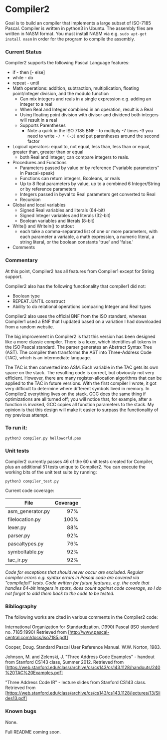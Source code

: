 # Compiler2

Goal is to build an compiler that implements a large subset of ISO-7185 Pascal.  Compiler is written in python3 in Ubuntu.  The assembly files are written in NASM format.  You must install NASM via e.g. ```sudo apt-get install nasm``` in order for the program to compile the assembly.

### Current Status

Compiler2 supports the following Pascal Language features:
* if - then [- else]
* while - do
* repeat - until
* Math operations: addition, subtraction, multiplication, floating point/integer division, and the modulo function
    * Can mix integers and reals in a single expression e.g. adding an integer to a real
    * When Real and Integer combined in an operation, result is a Real
    * Using floating point division with divisor and dividend both integers will result in a real
    * Supports Parentheses
        * Note a quirk in the ISO 7185 BNF - to multiply -7 times -3 you need to write ```-7 * (-3)``` and put parentheses around the second factor
* Logical operators: equal to, not equal, less than, less than or equal, greater than, greater than or equal
  * both Real and Integer; can compare integers to reals.
* Procedures and Functions
  *  Parameters passed by value or by reference ("variable parameters" in Pascal-speak)
  *  Functions can return integers, Booleans, or reals
  *  Up to 8 Real parameters by value, up to a combined 6 Integer/String or by reference parameters
  *  Integers passed in byval to Real parameters get converted to Real
  *  Recursion
* Global and local variables
    * Signed Real variables and literals (64-bit)
    * Signed Integer variables and literals (32-bit)
    * Boolean variables and literals (8-bit)
* Write() and Writeln() to stdout
    * each take a comma-separated list of one or more parameters, with each parameter a variable, a math expression, a numeric literal, a string literal, or the boolean constants 'true' and 'false.'
* Comments

 
### Commentary

At this point, Compiler2 has all features from Compiler1 except for String support.

Compiler2 also has the following functionality that compiler1 did not:
* Boolean type
* REPEAT..UNTIL construct
* Ability to do relational operations comparing Integer and Real types

Compiler2 also uses the official BNF from the ISO standard, whereas Compiler1 used a BNF that I updated based on a variation I had downloaded from a random website.

The big improvement in Compiler2 is that this version has been designed like a more classic compiler.  There is a lexer, which identifies all tokens in the ISO Pascal standard.
The parser generates an Abstract Syntax Tree (AST).  The compiler then transforms the AST into Three-Address Code (TAC), which is an intermediate language.  

The TAC is then converted into ASM.  Each variable in the TAC gets its own space on the stack.  The resulting code is correct, but obviously not very efficient.  However,
there are many register-allocation algorithms that can be applied to the TAC in future versions.  With the first compiler I wrote, it got very difficult
to determine where different symbols lived in memory.  In Compiler2 everything lives on the stack.  GCC does the same thing if optimizations are all turned off; you will
notice that, for example, after a function is invoked, GCC copies all function parameters to the stack.  My opinion is that this design
will make it easier to surpass the functionality of my previous attempt. 
 
 
### To run it:

```python3 compiler.py helloworld.pas```

### Unit tests

Compiler2 currently passes 46 of the 60 unit tests created for Compiler, plus an additional 51
 tests unique to Compiler2.  You can execute the working
bits of the unit test suite by running:

```python3 compiler_test.py```

Current code coverage:

| File | Coverage |
|------|---------:|
|asm_generator.py|97%|
|filelocation.py|100%|
|lexer.py|88%|
|parser.py|92%|
|pascaltypes.py|76%|
|symboltable.py|92%|
|tac_ir.py|92%|

_Code for exceptions that should never occur are excluded.  Regular compiler errors e.g. syntax errors in Pascal code are covered via "compilefail" tests.  Code written for future features, e.g. the code that handles 64-bit integers in spots, does count against code coverage, so I do not forget to add them back to the code to be tested._
 



### Bibliography

The following works are cited in various comments in the Compiler2 code:

International Organization for Standardization. (1990) Pascal (ISO standard no. 7185:1990) Retrieved from [http://www.pascal-central.com/docs/iso7185.pdf]

Cooper, Doug. Standard Pascal User Reference Manual. W.W. Norton, 1983.

Johnson, M. and Zelenski, J. "Three Address Code Examples" - handout from Stanford CS143 class, Summer 2012.  Retrieved from [https://web.stanford.edu/class/archive/cs/cs143/cs143.1128/handouts/240%20TAC%20Examples.pdf]

"Three Address Code IR" - lecture slides from Stanford CS143 class.  Retrieved from [https://web.stanford.edu/class/archive/cs/cs143/cs143.1128/lectures/13/Slides13.pdf]





### Known bugs

None.

Full README coming soon.  
